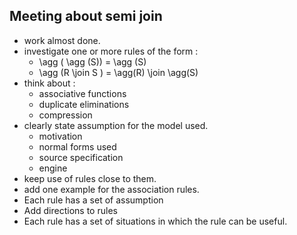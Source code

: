 ## Meeting about semi join ##
 - work almost done.
 - investigate one or more rules of the form :
   - \agg ( \agg (S)) = \agg (S) 
   - \agg (R \join S ) = \agg(R) \join \agg(S)
 - think about :
   - associative functions 
   - duplicate eliminations
   - compression
 - clearly state assumption for the model used.
   - motivation
   - normal forms used
   - source specification
   - engine
 - keep use of rules close to them.
 - add one example for the association rules.
 - Each rule has a set of assumption
 - Add directions to rules
 - Each rule has a set of situations in which the rule can be useful.